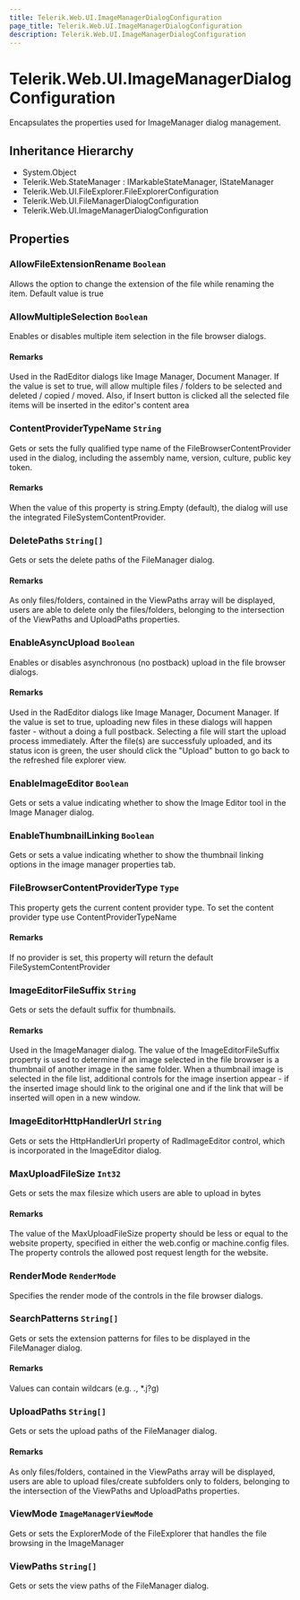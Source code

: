 ```yaml
---
title: Telerik.Web.UI.ImageManagerDialogConfiguration
page_title: Telerik.Web.UI.ImageManagerDialogConfiguration
description: Telerik.Web.UI.ImageManagerDialogConfiguration
---
```


# Telerik.Web.UI.ImageManagerDialogConfiguration

Encapsulates the properties used for ImageManager dialog management.

## Inheritance Hierarchy

* System.Object
* Telerik.Web.StateManager : IMarkableStateManager, IStateManager
* Telerik.Web.UI.FileExplorer.FileExplorerConfiguration
* Telerik.Web.UI.FileManagerDialogConfiguration
* Telerik.Web.UI.ImageManagerDialogConfiguration

## Properties

###  AllowFileExtensionRename `Boolean`

Allows the option to change the extension of the file while renaming the item. Default value is true

###  AllowMultipleSelection `Boolean`

Enables or disables multiple item selection in the file browser dialogs.

#### Remarks
Used in the RadEditor dialogs like Image Manager, Document Manager. If the value is set to true,
            will allow multiple files / folders to be selected and deleted / copied / moved. Also, if Insert button
            is clicked all the selected file items will be inserted in the editor's content area

###  ContentProviderTypeName `String`

Gets or sets the fully qualified type name of the FileBrowserContentProvider used in the dialog,
            including the assembly name, version, culture, public key token.

#### Remarks
When the value of this property is string.Empty (default), the dialog will use the integrated
            FileSystemContentProvider.

###  DeletePaths `String[]`

Gets or sets the delete paths of the FileManager dialog.

#### Remarks
As only files/folders, contained in the ViewPaths
            array will be displayed, users are able to delete only the files/folders,
            belonging to the intersection of the ViewPaths and
            UploadPaths properties.

###  EnableAsyncUpload `Boolean`

Enables or disables asynchronous (no postback) upload in the file browser dialogs.

#### Remarks
Used in the RadEditor dialogs like Image Manager, Document Manager. If the value is set to true,
            uploading new files in these dialogs will happen faster - without a doing a full postback.
            Selecting a file will start the upload process immediately. After the file(s) are successfuly uploaded,
            and its status icon is green, the user should click the "Upload" button to go back to the refreshed file explorer view.

###  EnableImageEditor `Boolean`

Gets or sets a value indicating whether to show the Image Editor tool in the Image Manager dialog.

###  EnableThumbnailLinking `Boolean`

Gets or sets a value indicating whether to show the thumbnail linking options in the image manager properties tab.

###  FileBrowserContentProviderType `Type`

This property gets the current content provider type. To set the content provider type use ContentProviderTypeName

#### Remarks
If no provider is set, this property will return the default FileSystemContentProvider

###  ImageEditorFileSuffix `String`

Gets or sets the default suffix for thumbnails.

#### Remarks
Used in the ImageManager dialog. The value of the ImageEditorFileSuffix property is
            used to determine if an image selected in the file browser is a thumbnail of another image
            in the same folder. When a thumbnail image is selected in the file list, additional controls
            for the image insertion appear - if the inserted image should link to the original one and
            if the link that will be inserted will open in a new window.

###  ImageEditorHttpHandlerUrl `String`

Gets or sets the HttpHandlerUrl property of RadImageEditor control, which is incorporated in the ImageEditor dialog.

###  MaxUploadFileSize `Int32`

Gets or sets the max filesize which users are able to upload in bytes

#### Remarks
The value of the MaxUploadFileSize property should be less or equal
            to the <httpRuntime maxRequestLength...> website property, specified in either
            the web.config or machine.config files. The <httpRuntime maxRequestLength...>
            property controls the allowed post request length for the website.

###  RenderMode `RenderMode`

Specifies the render mode of the controls in the file browser dialogs.

###  SearchPatterns `String[]`

Gets or sets the extension patterns for files to be displayed in the FileManager dialog.

#### Remarks
Values can contain wildcars (e.g. *.*, *.j?g)

###  UploadPaths `String[]`

Gets or sets the upload paths of the FileManager dialog.

#### Remarks
As only files/folders, contained in the ViewPaths
            array will be displayed, users are able to upload files/create subfolders only
            to folders, belonging to the intersection of the ViewPaths and
            UploadPaths properties.

###  ViewMode `ImageManagerViewMode`

Gets or sets the ExplorerMode of the FileExplorer that handles the file browsing in the ImageManager

###  ViewPaths `String[]`

Gets or sets the view paths of the FileManager dialog.

